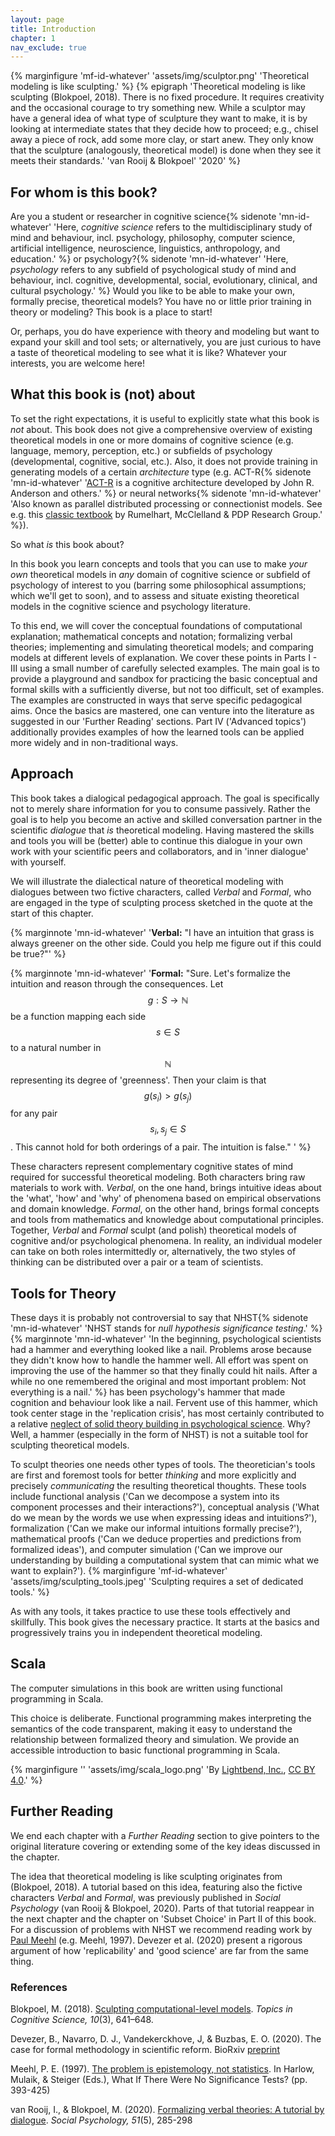 ```yaml
---
layout: page
title: Introduction
chapter: 1
nav_exclude: true
---
```


{% marginfigure 'mf-id-whatever' 'assets/img/sculptor.png' 'Theoretical modeling is like sculpting.' %}
{% epigraph 'Theoretical modeling is like sculpting (Blokpoel, 2018). There is no fixed procedure. It requires creativity and the occasional courage to try something new. While a sculptor may have a general idea of what type of sculpture they want to make, it is by looking at intermediate states that they decide how to proceed; e.g., chisel away a piece of rock, add some more clay, or start anew. They only know that the sculpture (analogously, theoretical model) is done when they see it meets their standards.' 'van Rooij & Blokpoel' '2020' %}


## For whom is this book?

Are you a student or researcher in cognitive science{% sidenote 'mn-id-whatever' 'Here, *cognitive science* refers to the multidisciplinary study of mind and behaviour, incl. psychology, philosophy, computer science, artificial intelligence, neuroscience, linguistics, anthropology, and education.' %} or psychology?{% sidenote 'mn-id-whatever' 'Here, *psychology* refers to any subfield of psychological study of mind and behaviour, incl. cognitive, developmental, social, evolutionary, clinical, and cultural psychology.' %} Would you like to be able to make your own, formally precise, theoretical models? You have no or little prior training in theory or modeling? This book is a place to start!

Or, perhaps, you do have experience with theory and modeling but want to expand your skill and tool sets; or alternatively, you are just curious to have a taste of theoretical modeling to see what it is like? Whatever your interests, you are welcome here!

## What this book is (not) about

To set the right expectations, it is useful to explicitly state what this book is *not* about. This book does not give a comprehensive overview of existing theoretical models in one or more domains of cognitive science (e.g. language, memory, perception, etc.) or subfields of psychology (developmental, cognitive, social, etc.). Also, it does not provide training in generating models of a certain *architecture* type (e.g. ACT-R{% sidenote 'mn-id-whatever' '[ACT-R](http://act-r.psy.cmu.edu/about/) is a cognitive architecture developed by John R. Anderson and others.' %}  or neural networks{% sidenote 'mn-id-whatever' 'Also known as parallel distributed processing or connectionist models. See e.g. this [classic textbook](https://mitpress.mit.edu/books/parallel-distributed-processing-volume-1) by Rumelhart, McClelland & PDP Research Group.' %}).

So what *is* this book about?

In this book you learn concepts and tools that you can use to make *your own* theoretical models in *any* domain of cognitive science or subfield of psychology of interest to you (barring some philosophical assumptions; which we'll get to soon), and to assess and situate existing theoretical models in the cognitive science and psychology literature.

To this end, we will cover the conceptual foundations of computational explanation; mathematical concepts and notation; formalizing verbal theories; implementing and simulating theoretical models; and comparing models at different levels of explanation. We cover these points in Parts I - III using a small number of carefully selected examples. The main goal is to provide a playground and sandbox for practicing the basic conceptual and formal skills with a sufficiently diverse, but not too difficult, set of examples. The examples are constructed in ways that serve specific pedagogical aims. Once the basics are mastered, one can venture into the literature as suggested in our 'Further Reading' sections. Part IV ('Advanced topics') additionally provides examples of how the learned tools can be applied more widely and in non-traditional ways.  

## Approach

This book takes a dialogical pedagogical approach. The goal is specifically not to merely share information for you to consume passively. Rather the goal is to help you become an active and skilled conversation partner in the scientific *dialogue* that *is* theoretical modeling. Having mastered the skills and tools you will be (better) able to continue this dialogue in your own work with your scientific peers and collaborators, and in 'inner dialogue' with yourself.

We will illustrate the dialectical nature of theoretical modeling with dialogues between two fictive characters, called *Verbal* and *Formal*, who are engaged in the type of sculpting process sketched in the quote at the start of this chapter.

{% marginnote 'mn-id-whatever' '**Verbal:** "I have an intuition that grass is always greener on the other side. Could you help me figure out if this could be true?"' %}

{% marginnote 'mn-id-whatever' '**Formal:** "Sure. Let&#39;s formalize the intuition and reason through the consequences. Let $$g : S \rightarrow \mathbb{N}$$ be a function mapping each side $$s \in S$$ to a natural number in $$\mathbb{N}$$ representing its degree of &#39;greenness&#39;. Then your claim is that $$g(s_i) > g(s_j)$$ for any pair $$s_i, s_j \in S$$. This cannot hold for both orderings of a pair. The intuition is false." ' %}

These characters represent complementary cognitive states of mind required for successful theoretical modeling. Both characters bring raw materials to work with. *Verbal*, on the one hand, brings intuitive ideas about the 'what', 'how' and 'why' of phenomena based on empirical observations and domain knowledge. *Formal*, on the other hand, brings formal concepts and tools from mathematics and knowledge about computational principles. Together, *Verbal* and *Formal* sculpt (and polish) theoretical models of cognitive and/or psychological phenomena. In reality, an individual modeler can take on both roles intermittedly or, alternatively, the two styles of thinking can be distributed over a pair or a team of scientists.

## Tools for Theory

These days it is probably not controversial to say that NHST{% sidenote 'mn-id-whatever' 'NHST stands for *null hypothesis significance testing*.' %} {% marginnote 'mn-id-whatever' 'In the beginning, psychological scientists had a hammer and everything looked like a nail. Problems arose because they didn&#39;t know how to handle the hammer well. All effort was spent on improving the use of the hammer so that they finally could hit nails. After a while no one remembered the original and most important problem: Not everything is a nail.' %} has been psychology's hammer that made cognition and behaviour look like a nail. Fervent use of this hammer, which took center stage in the 'replication crisis', has most certainly contributed to a relative [neglect of solid theory building in psychological science](https://featuredcontent.psychonomic.org/psychological-science-needs-theory-development-before-preregistration/). Why? Well, a hammer (especially in the form of NHST) is not a suitable tool for sculpting theoretical models.

To sculpt theories one needs other types of tools. The theoretician's tools are first and foremost tools for  better *thinking* and more explicitly and precisely *communicating* the resulting theoretical thoughts. These tools include functional analysis ('Can we decompose a system into its component processes and their interactions?'), conceptual analysis ('What do we mean by the words we use when expressing ideas and intuitions?'), formalization ('Can we make our informal intuitions formally precise?'), mathematical proofs ('Can we deduce properties and predictions from formalized ideas'), and computer simulation ('Can we improve our understanding by building a computational system that can mimic what we want to explain?').
{% marginfigure 'mf-id-whatever' 'assets/img/sculpting_tools.jpeg' 'Sculpting requires a set of dedicated tools.' %}

As with any tools, it takes practice to use these tools effectively and skillfully. This book gives the necessary practice. It starts at the basics and progressively trains you in independent theoretical modeling.   

## Scala


The computer simulations in this book are written using functional programming in Scala.


This choice is deliberate. Functional programming makes interpreting the
semantics of the code transparent, making it easy to understand the relationship
between formalized theory and simulation. We provide an accessible
introduction to basic functional programming in Scala.

{% marginfigure '' 'assets/img/scala_logo.png' 'By [Lightbend, Inc.](https://www.lightbend.com/assets/images/brand/scala/scala-logos/svg/scala-full-color.svg), [CC BY 4.0](https://commons.wikimedia.org/w/index.php?curid=94026409).' %}

## Further Reading

We end each chapter with a *Further Reading* section to give pointers to the original literature covering or extending some of the key ideas discussed in the chapter.

The idea that theoretical modeling is like sculpting originates from (Blokpoel, 2018). A tutorial based on this idea, featuring also the fictive characters *Verbal* and *Formal*, was previously published in *Social Psychology* (van Rooij & Blokpoel, 2020). Parts of that tutorial reappear in the next chapter and the chapter on 'Subset Choice' in Part II of this book. For a discussion of problems with NHST we recommend reading work by [Paul Meehl](http://meehl.umn.edu/all-publications) (e.g. Meehl, 1997). Devezer et al. (2020) present a rigorous argument of how 'replicability' and 'good science' are far from the same thing.

### References

Blokpoel, M. (2018). [Sculpting computational-level models](https://onlinelibrary.wiley.com/doi/full/10.1111/tops.12282). *Topics in Cognitive Science, 10*(3), 641–648.

Devezer, B., Navarro, D. J., Vandekerckhove, J, & Buzbas, E. O. (2020). The case for formal methodology in scientific reform. BioRxiv [preprint](https://www.biorxiv.org/content/10.1101/2020.04.26.048306v1)

Meehl, P. E. (1997). [The problem is epistemology, not statistics](http://meehl.umn.edu/sites/meehl.dl.umn.edu/files/169problemisepistemology.pdf). In Harlow, Mulaik, & Steiger (Eds.), What If There Were No Significance Tests? (pp. 393-425)

van Rooij, I., & Blokpoel, M. (2020). [Formalizing verbal theories: A tutorial by dialogue](https://doi.org/10.1027/1864-9335/a000428). *Social Psychology, 51*(5), 285-298

